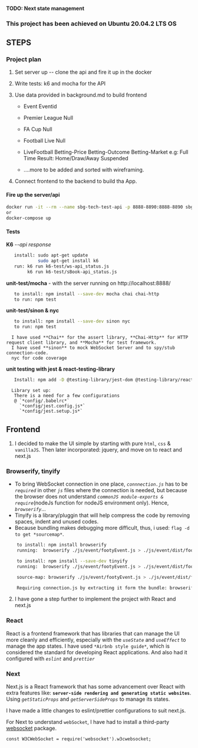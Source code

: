 #### TODO: Next state management


### This project has been achieved on Ubuntu 20.04.2 LTS OS

## STEPS

### Project plan
1. Set server up -- clone the api and fire it up in the docker
    
2. Write tests: k6 and mocha for the API

3. Use data provided in background.md to build frontend
   * Event                            Eventid     
	* Premier League                     Null
	* FA Cup                             Null
	* Football Live                      Null
	
	* LiveFootball  Betting-Price   Betting-Outcome  Betting-Market
                                                     e.g: Full Time Result: Home/Draw/Away
													      Suspended
    
   * ....more to be added and sorted with wireframing.


4. Connect frontend to the backend to build tha App.




  #### Fire up the server/api
  ```bash 
  docker run -it --rm --name sbg-tech-test-api -p 8888-8890:8888-8890 sbgtechtest/api:2.0.0
  or
  docker-compose up
  ```

  #### Tests
   **K6** --*api response*
   ```bash
      install: sudo apt-get update
               sudo apt-get install k6
      run: k6 run k6-test/ws-api_status.js
           k6 run k6-test/sBook-api_status.js
   ```

   **unit-test/mocha**
     - with the server running on http://localhost:8888/
   ```bash 
      to install: npm install --save-dev mocha chai chai-http
      to run: npm test
   ```
   **unit-test/sinon & nyc**
   ```bash
      to install: npm install --save-dev sinon nyc
      to run: npm test
   ```
      I have used **Chai** for the assert library, **Chai-Http** for HTTP request client library, and **Mocha** for test framework.
      I have used **sinon** to mock WebSocket Server and to spy/stub connection-code.
      nyc for code coverage

**unit testing with jest & react-testing-library**
   ```bash
      Install: npm add -D @testing-library/jest-dom @testing-library/react babel-jest jest-css-modules jest
   ```
      Library set up:
       There is a need for a few configurations  
       @ `*config/.babelrc*`
         `*config/jest.config.js*`
         `*config/jest.setup.js*`

   
  ## Frontend
  1. I decided to make the UI simple by starting with pure `html`, `css` & `vanillaJS`. Then later incorporated: jquery, and move on to react and next.js

   ### Browserify, tinyify
  *  To bring WebSocket connection in one place, *`connnection.js`* has to be *`required`* in other *`js`* files where the connection is needed, but because the browser does not understand *`commonJS module-exports & require`*(nodeJs function for nodeJS environment only). Hence, *`browserify`*...
  *  Tinyify is a library/pluggin that will help compress the code by removing spaces, indent and unused codes.
  *  Because bundling makes debugging more difficult, thus, i used: `flag -d to get *sourcemap*`.
  ```bash
      to install: npm install browserify
      running:  browserify ./js/event/footyEvent.js > ./js/event/dist/footyEventBundle.js

      to install: npm install --save-dev tinyify
      running:  browserify ./js/event/footyEvent.js > ./js/event/dist/footyEventBundle.js --pluggin tinyify

      source-map: browserify ./js/event/footyEvent.js > ./js/event/dist/footyEventBundle.js -d

      Requiring connection.js by extracting it form the bundle: browserify ./js/event/footyEvent.js -x ./js/connection.js > ./js/event/dist/footyEventBundle.js
   ```
  2. I have gone a step further to implement the project with React and next.js
  ### React
  React is a frontend framework that has libraries that can manage the UI more cleanly and efficiently, especially with the *`useState`* and *`useEffect`* to manage the app states.
 I have used `*Airbnb style guide*`, which is considered the standard for developing React applications. And also had it configured with *`eslint`* and *`prettier`*

 ### Next
 Next.js is a React framework that has some advancement over React with extra features like: **`server-side rendering and generating static websites`**. Using *`getStaticProps`* and *`getServerSideProps`* to manage its states.


 I have made a little changes to eslint/prettier configurations to suit next.js.

 For Next to understand `webSocket`, I have had to install a third-party [websocket](https://www.npmjs.com/package/websocket) package.
 ```
 const W3CWebSocket = require('websocket').w3cwebsocket;
 ```

